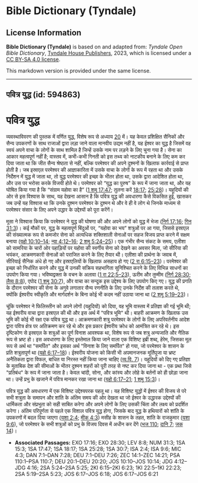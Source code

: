 # Bible Dictionary (Tyndale)

## License Information

**Bible Dictionary (Tyndale)** is based on and adapted from: _Tyndale Open Bible Dictionary_, [Tyndale House Publishers](https://tyndaleopenresources.com/), 2023, which is licensed under a [CC BY-SA 4.0 license](https://creativecommons.org/licenses/by-sa/4.0/legalcode.en).

This markdown version is provided under the same license.



--------------------------------

## पवित्र युद्ध (id: 594863)

पवित्र युद्ध
============

व्यवस्थाविवरण की पुस्तक में वर्णित युद्ध, विशेष रूप से अध्याय [20](https://ref.ly/Deut20:1-Deut20:20) में। यह केवल प्रशिक्षित सैनिकों और सैन्य उपकरणों के साथ राजाओं द्वारा लड़ा जाने वाला मानवीय उद्यम नहीं है, यह ईश्वर का युद्ध है जिसमें वह स्वयं अपने वाचा के लोगों के साथ शामिल है जिन्हें उसके नाम पर लड़ने के लिए चुना गया है। सेना का आकार महत्वपूर्ण नहीं है; वास्तव में, कभी\-कभी गिनती को इस तथ्य को नाटकीय बनाने के लिए कम कर दिया जाता था कि जीत सैन्य श्रेष्ठता से नहीं, बल्कि परमेश्वर की अपने दुश्मनों के खिलाफ कार्रवाई से प्राप्त होती है। जब इस्राएल परमेश्वर की आज्ञाकारिता में उसके वाचा के लोगों के रूप में रहता था और उसके निर्देशन में युद्ध में जाता था, तो युद्ध परमेश्वर की इच्छा के भीतर होता था, उसके द्वारा आदेशित होता था, और उस पर भरोसा करके विजयी होते थे। परमेश्वर को “युद्ध का पुरुष” के रूप में जाना जाता था, और यह घोषित किया गया है कि “संग्राम यहोवा का है” ([1 शमू 17:47](https://ref.ly/1Sam17:47); तुलना करें [18:17](https://ref.ly/1Sam18:17); [25:28](https://ref.ly/1Sam25:28))। यहूदियों की ओर से इस विश्वास के साथ, यह देखना आसान है कि पवित्र युद्ध की अवधारणा कैसे विकसित हुई, खासकर जब उन्हें यह विश्वास था कि उनके दुश्मन परमेश्वर के दुश्मन थे और वे ही वे लोग थे जिनके माध्यम से परमेश्वर संसार के लिए अपने उद्धार के उद्देश्यों को पूरा करेंगें।

मूसा ने विश्वास किया कि परमेश्वर ने युद्ध की घोषणा की और अपने लोगों को युद्ध में भेजा ([निर्ग 17:16](https://ref.ly/Exod17:16); [गिन 31:3](https://ref.ly/Num31:3))। कई मौकों पर, युद्ध के महत्वपूर्ण बिंदुओं पर, “यहोवा का भय” शत्रुओं पर आ गया, जिससे इस्राएल की संख्यात्मक रूप से कमजोर सेना को अत्यधिक शक्तिशाली सेनाओं पर सहज विजय प्राप्त करने में सक्षम बनाया ([यहो 10:10–14](https://ref.ly/Josh10:10-Josh10:14); [न्या 4:12–16](https://ref.ly/Judg4:12-Judg4:16); [2 शमू 5:24–25](https://ref.ly/2Sam5:24-2Sam5:25))। एक गंभीर सैन्य संकट के समय, एलीशा को सामरिया के चारों ओर पहाड़ियों पर यहोवा की स्वर्गीय सेना को देखने का अवसर मिला, जो सीरिया की भयंकर, आक्रमणकारी सेनाओं को पराजित करने के लिए तैयार थी। एलीशा की प्रार्थना के जवाब में, सीरियाई सैनिक अंधे हो गए और इस्राएलियों के खिलाफ असहाय हो गए ([2 रा 6:15–23](https://ref.ly/2Kgs6:15-2Kgs6:23))। परमेश्वर की इच्छा को निर्धारित करने और युद्ध में उनकी सक्रिय सहभागिता सुनिश्चित करने के लिए विभिन्न साधनों का उपयोग किया गया। भविष्यद्वक्ता के वचन के अलावा ([1 रा 22:5–23](https://ref.ly/1Kgs22:5-1Kgs22:23)), ऊरीम और तुम्मीम ([निर्ग 28:30](https://ref.ly/Exod28:30); [लैव्य 8:8](https://ref.ly/Lev8:8)), एपोद ([1 शमू 30:7](https://ref.ly/1Sam30:7)), और वाचा का सन्दूक इस उद्देश्य के लिए उपयोग किए गए। युद्ध की प्रगति के दौरान परमेश्वर की सेना के अगुवे लगातार सैन्य रणनीति के लिए उनके निर्देश की तलाश करते थे, क्योंकि ईश्वरीय स्वीकृति और मार्गदर्शन के बिना कोई भी कदम नहीं उठाया जाना था ([2 शमू 5:19–23](https://ref.ly/2Sam5:19-2Sam5:23))।

चूंकि परमेश्वर ने फिलिस्तीन को अपने लोगों (यहूदियों) को दिया, वह भूमि वास्तव में प्रतिज्ञा की गई भूमि थी; यह ईश्वरीय वाचा द्वारा इस्राएल की थी और इस अर्थ में "पवित्र भूमि" थी। बाहरी आक्रमण के खिलाफ उस भूमि की कोई भी रक्षा एक पवित्र युद्ध था। आक्रमणकारी शत्रु परमेश्वर के लोगों के लिए अपरिवर्तनीय आदेश द्वारा पवित्र क्षेत्र पर अतिक्रमण कर रहे थे और इस प्रकार ईश्वरीय क्रोध को आमंत्रित कर रहे थे। इस दृष्टिकोण से इस्राएल के शत्रुओं का पूर्ण विनाश आवश्यक था, विशेष रूप से जब शत्रु अन्यजाति और नैतिक रूप से भ्रष्ट हो। इस अवधारणा के लिए इस्तेमाल किया जाने वाला एक विशिष्ट इब्री शब्द, हेरेम, जिसका मूल रूप से अर्थ था "समर्पित" और इसका अर्थ "विनाश के लिए समर्पित" हो गया, जो परमेश्वर के शासन के प्रति शत्रुतापूर्ण था ([यहो 6:17–18](https://ref.ly/Josh6:17-Josh6:18))। ईश्वरीय योजना को किसी भी अपमानजनक मूर्तिपूजा या भ्रष्ट अनैतिकता द्वारा विफल, बाधित या निरस्त नहीं किया जाना चाहिए ([व्य.वि. 7](https://ref.ly/Deut7:1-Deut7:26))। यहूदियों को दिए गए प्रतिज्ञा के मुताबिक देश की सीमाओं के भीतर दुश्मन शहरों को पूरी तरह से नष्ट कर दिया जाना था \- एक प्रथा जिसे "प्रतिबंध" के रूप में जाना जाता है। केवल चांदी, सोना, और कांस्य और लोहे के बर्तनों को ही छोड़ा जाना था। उन्हें प्रभु के खजाने में पवित्र मानकर रखा जाना था ([यहो 6:17–21](https://ref.ly/Josh6:17-Josh6:21); [1 शमू 15:3](https://ref.ly/1Sam15:3))।

पवित्र युद्ध की अवधारणा में एक विशिष्ट उद्देश्यपरक पहलू था। यह विशिष्ट युद्धों में ईश्वर की विजय से परे सभी शत्रुता के समापन और शांति के अंतिम समय की ओर देखता था जो ईश्वर के उद्धारक उद्देश्यों की धार्मिकता और संप्रभुता को सही साबित करेगा और अपने लोगों के लिए उसकी चिंता और लक्ष्य को प्रदर्शित करेगा। अंतिम परिपूर्णता से पहले एक विशाल पवित्र युद्ध होगा, जिसके बाद युद्ध के हथियारों को शांति के उपकरणों में बदल दिया जाएगा ([यशा 2:4](https://ref.ly/Isa2:4); [मीक 4:3](https://ref.ly/Mic4:3)) मसीह के शासन के तहत, शांति के राजकुमार ([यशा 9:6](https://ref.ly/Isa9:6)), जो परमेश्वर के सभी शत्रुओं को प्रभु के विजय दिवस में अधीन कर देंगे ([भज 110](https://ref.ly/Ps110:1-Ps110:7); [दानि 7](https://ref.ly/Dan7:1-Dan7:28); [जक 14](https://ref.ly/Zech14:1-Zech14:21))।

* **Associated Passages:** EXO 17:16; EXO 28:30; LEV 8:8; NUM 31:3; 1SA 15:3; 1SA 17:47; 1SA 18:17; 1SA 25:28; 1SA 30:7; ISA 2:4; ISA 9:6; MIC 4:3; DAN 7:1–DAN 7:28; DEU 7:1–DEU 7:26; ZEC 14:1–ZEC 14:21; PSA 110:1–PSA 110:7; DEU 20:1–DEU 20:20; JOS 10:10–JOS 10:14; JDG 4:12–JDG 4:16; 2SA 5:24–2SA 5:25; 2KI 6:15–2KI 6:23; 1KI 22:5–1KI 22:23; 2SA 5:19–2SA 5:23; JOS 6:17–JOS 6:18; JOS 6:17–JOS 6:21


